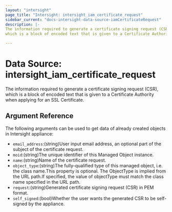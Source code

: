 ```yaml
---
layout: "intersight"
page_title: "Intersight: intersight_iam_certificate_request"
sidebar_current: "docs-intersight-data-source-iamCertificateRequest"
description: |-
The information required to generate a certificate signing request (CSR),
which is a block of encoded text that is given to a Certificate Authority when applying for an SSL Certificate.

---
```


# Data Source: intersight_iam_certificate_request
The information required to generate a certificate signing request (CSR),
which is a block of encoded text that is given to a Certificate Authority when applying for an SSL Certificate.

## Argument Reference
The following arguments can be used to get data of already created objects in Intersight appliance:
* `email_address`:(string)User input email address, an optional part of the subject of the certificate request.
* `moid`:(string)The unique identifier of this Managed Object instance.
* `name`:(string)Name of the certificate request.
* `object_type`:(string)The fully-qualified type of this managed object, i.e. the class name.This property is optional. The ObjectType is implied from the URL path.If specified, the value of objectType must match the class name specified in the URL path.
* `request`:(string)Generated certificate signing request (CSR) in PEM format.
* `self_signed`:(bool)Whether the user wants the generated CSR to be self-signed by the appliance.
